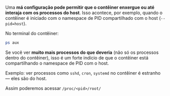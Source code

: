 Uma **má configuração pode permitir que o contêiner enxergue ou até interaja com os processos do host**. Isso acontece, por exemplo, quando o contêiner é iniciado com o namespace de PID compartilhado com o host (`--pid=host`).

No terminal do contêiner:
```sh
ps aux
```
Se você ver **muito mais processos do que deveria** (não só os processos dentro do contêiner), isso é um forte indício de que o contêiner está compartilhando o namespace de PID com o host.

Exemplo: ver processos como `sshd`, `cron`, `systemd` no contêiner é estranho — eles são do host.

Assim poderemos acessar `/proc/<pid>/root/`